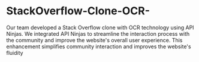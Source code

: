 # StackOverflow-Clone-OCR-
Our team developed a Stack Overflow clone with OCR technology using API Ninjas. We integrated API Ninjas to streamline the interaction process with the community and improve the website's overall user experience. This enhancement simplifies community interaction and improves the website's fluidity
